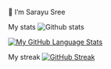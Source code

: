 👋 I’m Sarayu Sree

My stats
![Github stats](https://github-readme-stats.vercel.app/api?username=sarayusreeyadavpadala)

[![My GitHub Language Stats](https://github-readme-stats.vercel.app/api/top-langs/?username=sarayusreeyadavpadala&langs_count=5&theme=tokyonight)]()

My streak
[![GitHub Streak](http://github-readme-streak-stats.herokuapp.com?user=sarayusreeyadavpadala&theme=dark&background=000000)](https://git.io/streak-stats)
